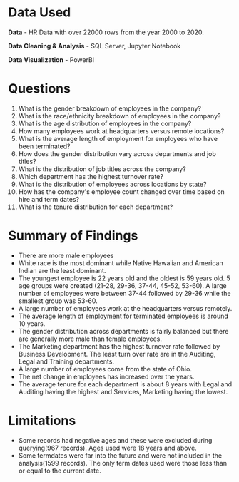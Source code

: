 # Data Used

**Data** - HR Data with over 22000 rows from the year 2000 to 2020.

**Data Cleaning & Analysis** - SQL Server, Jupyter Notebook

**Data Visualization** - PowerBI

# Questions

1. What is the gender breakdown of employees in the company?
2. ﻿﻿﻿What is the race/ethnicity breakdown of employees in the company?
3. ﻿﻿﻿What is the age distribution of employees in the company?
4. ﻿﻿﻿How many employees work at headquarters versus remote locations?
5. ﻿﻿﻿What is the average length of employment for employees who have been terminated?
6. ﻿﻿﻿How does the gender distribution vary across departments and job titles?
7. ﻿﻿﻿What is the distribution of job titles across the company?
8. ﻿﻿﻿Which department has the highest turnover rate?
9. ﻿﻿﻿What is the distribution of employees across locations by state?
10. ﻿﻿﻿﻿How has the company's employee count changed over time based on hire and term dates?
11. What is the tenure distribution for each department?

# Summary of Findings

- ﻿﻿There are more male employees
- White race is the most dominant while Native Hawaiian and American Indian are the least dominant.
- The youngest employee is 22 years old and the oldest is 59 years old. ﻿﻿5 age groups were created (21-28, 29-36, 37-44, 45-52, 53-60). A large number of employees were between 
  37-44 followed by 29-36 while the smallest group was 53-60.﻿﻿
- A large number of employees work at the headquarters versus remotely.﻿﻿
- The average length of employment for terminated employees is around 10 years.
- The gender distribution across departments is fairly balanced but there are generally more male than female employees.
- The Marketing department has the highest turnover rate followed by Business Development. The least turn over rate are in the Auditing, Legal and Training departments.
- A large number of employees come from the state of Ohio.﻿﻿
- The net change in employees has increased over the years.
- The average tenure for each department is about 8 years with Legal and Auditing having the highest and Services, Marketing having the lowest.

# Limitations

- Some records had negative ages and these were excluded during querying(967 records). Ages used were 18 years and above.
- Some termdates were far into the future and were not included in the analysis(1599 records). The only term dates used were those less than or equal to the current date.
